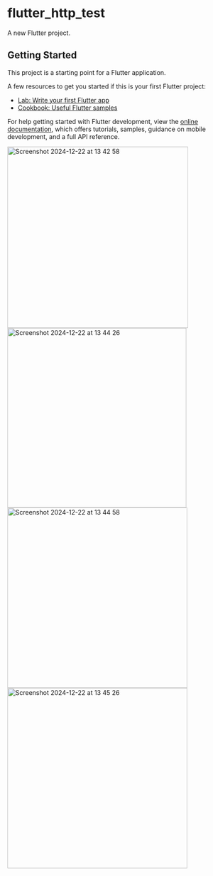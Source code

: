 # flutter_http_test

A new Flutter project.

## Getting Started

This project is a starting point for a Flutter application.

A few resources to get you started if this is your first Flutter project:

- [Lab: Write your first Flutter app](https://docs.flutter.dev/get-started/codelab)
- [Cookbook: Useful Flutter samples](https://docs.flutter.dev/cookbook)

For help getting started with Flutter development, view the
[online documentation](https://docs.flutter.dev/), which offers tutorials,
samples, guidance on mobile development, and a full API reference.

<img width="407" alt="Screenshot 2024-12-22 at 13 42 58" src="https://github.com/user-attachments/assets/ef811f1e-82bd-4f1e-be21-2e4f0b316c0d" />
<img width="403" alt="Screenshot 2024-12-22 at 13 44 26" src="https://github.com/user-attachments/assets/8dc1a8a3-671a-4f5a-9cac-bb63123ed496" />
<img width="405" alt="Screenshot 2024-12-22 at 13 44 58" src="https://github.com/user-attachments/assets/1c261445-3ca0-4de7-bb23-384e410b220e" />
<img width="405" alt="Screenshot 2024-12-22 at 13 45 26" src="https://github.com/user-attachments/assets/4f24f7ae-0ca9-4a5b-b601-ddd9f7f95c3b" />


